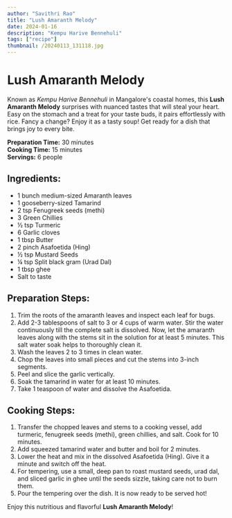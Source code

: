```yaml
---
author: "Savithri Rao"
title: "Lush Amaranth Melody"
date: 2024-01-16
description: "Kempu Harive Bennehuli"
tags: ["recipe"]
thumbnail: /20240113_131118.jpg
---
```


# Lush Amaranth Melody

Known as *Kempu Harive Bennehuli* in Mangalore's coastal homes, this **Lush Amaranth Melody** surprises with nuanced tastes that will steal your heart. Easy on the stomach and a treat for your taste buds, it pairs effortlessly with rice. Fancy a change? Enjoy it as a tasty soup! Get ready for a dish that brings joy to every bite.

**Preparation Time:** 30 minutes  
**Cooking Time:** 15 minutes  
**Servings:** 6 people

## Ingredients:
- 1 bunch medium-sized Amaranth leaves
- 1 gooseberry-sized Tamarind
- 2 tsp Fenugreek seeds (methi)
- 3 Green Chillies
- ½ tsp Turmeric
- 6 Garlic cloves
- 1 tbsp Butter
- 2 pinch Asafoetida (Hing)
- ½ tsp Mustard Seeds
- ¼ tsp Split black gram (Urad Dal)
- 1 tbsp ghee
- Salt to taste

## Preparation Steps:
1. Trim the roots of the amaranth leaves and inspect each leaf for bugs.
2. Add 2-3 tablespoons of salt to 3 or 4 cups of warm water. Stir the water continuously till the complete salt is dissolved. Now, let the amaranth leaves along with the stems sit in the solution for at least 5 minutes. This salt water soak helps to thoroughly clean it.
3. Wash the leaves 2 to 3 times in clean water.
4. Chop the leaves into small pieces and cut the stems into 3-inch segments.
5. Peel and slice the garlic vertically.
6. Soak the tamarind in water for at least 10 minutes.
7. Take 1 teaspoon of water and dissolve the Asafoetida.

## Cooking Steps:
1. Transfer the chopped leaves and stems to a cooking vessel, add turmeric, fenugreek seeds (methi), green chillies, and salt. Cook for 10 minutes.
2. Add squeezed tamarind water and butter and boil for 2 minutes.
3. Lower the heat and mix in the dissolved Asafoetida (Hing). Give it a minute and switch off the heat.
4. For tempering, use a small, deep pan to roast mustard seeds, urad dal, and sliced garlic in ghee until the seeds sizzle, taking care not to burn them. 
5. Pour the tempering over the dish. It is now ready to be served hot!

Enjoy this nutritious and flavorful **Lush Amaranth Melody**!